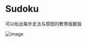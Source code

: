 # Sudoku
可以给出每步走法与原因的教育版数独

![image](https://github.com/kasumichan/Sudoku/tree/master/Resources/example.png)